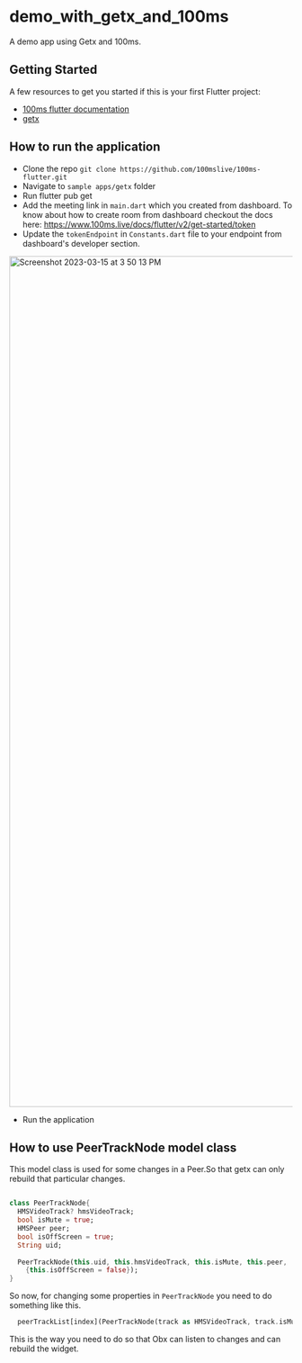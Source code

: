 # demo_with_getx_and_100ms

A demo app using Getx and 100ms.

## Getting Started

A few resources to get you started if this is your first Flutter project:

- [100ms flutter documentation](https://www.100ms.live/docs/flutter/v2/foundation/basics)
- [getx](https://pub.dev/packages/get)

## How to run the application

- Clone the repo `git clone https://github.com/100mslive/100ms-flutter.git`
- Navigate to `sample apps/getx` folder
- Run flutter pub get
- Add the meeting link in `main.dart` which you created from dashboard. To know about how to create room from dashboard checkout the docs here: https://www.100ms.live/docs/flutter/v2/get-started/token
- Update the `tokenEndpoint` in `Constants.dart` file to your endpoint from dashboard's developer section.

<img width="1512" alt="Screenshot 2023-03-15 at 3 50 13 PM" src="https://user-images.githubusercontent.com/93931528/225282064-42e26903-f81c-48db-ad13-359a47e95142.png">

- Run the application

## How to use PeerTrackNode model class

This model class is used for some changes in a Peer.So that getx can only rebuild that particular changes.

```dart

class PeerTrackNode{
  HMSVideoTrack? hmsVideoTrack;
  bool isMute = true;
  HMSPeer peer;
  bool isOffScreen = true;
  String uid;
  
  PeerTrackNode(this.uid, this.hmsVideoTrack, this.isMute, this.peer,
    {this.isOffScreen = false});
}
```

So now, for changing some properties in `PeerTrackNode` you need to do something like this.

```dart
  peerTrackList[index](PeerTrackNode(track as HMSVideoTrack, track.isMute, peer));
```
This is the way you need to do so that Obx can listen to changes and can rebuild the widget.
